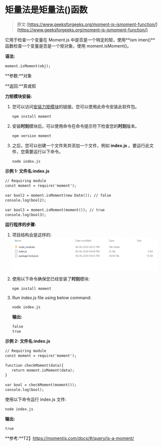 # 矩量法是矩量法()函数

> 原文:[https://www.geeksforgeeks.org/moment-js-ismoment-function/](https://www.geeksforgeeks.org/moment-js-ismoment-function/)

它用于检查一个变量在 Moment.js 中是否是一个特定的矩，使用**ism imen()**函数检查一个变量是否是一个矩对象，使用 moment.isMoment()。

**语法:**

```
moment.isMoment(obj);
```

**参数:**对象

**返回:**真或假

**力矩模块安装:**

1.  您可以访问[安装力矩模块](https://www.npmjs.com/package/moment)的链接。您可以使用此命令安装此软件包。

    ```
    npm install moment
    ```

2.  安装**时刻**模块后，可以使用命令在命令提示符下检查您的**时刻**版本。

    ```
    npm version moment
    ```

3.  之后，您可以创建一个文件夹并添加一个文件，例如 **index.js** 。要运行此文件，您需要运行以下命令。

    ```
    node index.js
    ```

**示例 1:** **文件名:index.js**

```
// Requiring module
const moment = require('moment');

var bool2 = moment.isMoment(new Date()); // false
console.log(bool2);

var bool3 = moment.isMoment(moment()); // true
console.log(bool3);
```

**运行程序的步骤:**

1.  项目结构会是这样的:
    ![](img/3209d9b4369c180282a34be8070d7d6e.png)
2.  使用以下命令确保您已经安装了**时刻**模块:

    ```
    npm install moment
    ```

3.  Run index.js file using below command:

    ```
    node index.js
    ```

    **输出:**

    ```
    false
    true

    ```

**示例 2:** **文件名:index.js**

```
// Requiring module
const moment = require('moment');

function checkMoment(data){
   return moment.isMoment(data);
}

var bool = checkMoment(moment());
console.log(bool);
```

使用以下命令运行 index.js 文件:

```
node index.js
```

**输出:**

```
true

```

**参考:**T2】https://momentjs.com/docs/#/query/is-a-moment/